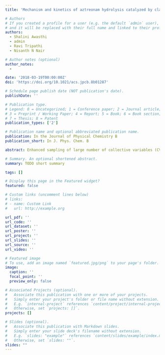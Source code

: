 ```yaml
---
title: 'Mechanism and kinetics of aztreonam hydrolysis catalyzed by class-C β-lactamase: A temperature-accelerated sliced sampling study'

# Authors
# If you created a profile for a user (e.g. the default `admin` user), write the username (folder name) here
# and it will be replaced with their full name and linked to their profile.
authors:
  - Shalini Awasthi
  - admin
  - Ravi Tripathi
  - Nisanth N Nair

# Author notes (optional)
author_notes:
  -

date: '2018-03-19T00:00:00Z'
doi: 'https://doi.org/10.1021/acs.jpcb.8b01287'

# Schedule page publish date (NOT publication's date).
publishDate: ''

# Publication type.
# Legend: 0 = Uncategorized; 1 = Conference paper; 2 = Journal article;
# 3 = Preprint / Working Paper; 4 = Report; 5 = Book; 6 = Book section;
# 7 = Thesis; 8 = Patent
publication_types: ['2']

# Publication name and optional abbreviated publication name.
publication: In the Journal of Physical Chemistry B
publication_short: In J. Phys. Chem. B

abstract: Enhanced sampling of large number of collective variables (CVs) is inevitable in molecular dynamics (MD) simulations of complex chemical processes such as enzymatic reactions. Because of the computational overhead of hybrid quantum mechanical/molecular mechanical (QM/MM)-based MD simulations, especially together with density functional theory, predictions of reaction mechanism, and estimation of free-energy barriers have to be carried out within few tens of picoseconds. We show here that the recently developed temperature-accelerated sliced sampling method allows one to sample large number of CVs, thereby enabling us to obtain rapid convergence in free-energy estimates in QM/MM MD simulation of enzymatic reactions. Moreover, the method is shown to be efficient in exploring flat and broad free-energy basins that commonly occur in enzymatic reactions. We demonstrate this by studying deacylation and reverse acylation reactions of aztreonam drug catalyzed by a class-C β lactamase (CBL) bacterial enzyme. Mechanistic details and nature of kinetics of aztreonam hydrolysis by CBL are elaborated here. The results of this study point to characteristics of the aztreonam drug that are responsible for its slow hydrolysis.

# Summary. An optional shortened abstract.
summary: TODO short summary

tags: []

# Display this page in the Featured widget?
featured: false

# Custom links (uncomment lines below)
# links:
# - name: Custom Link
#   url: http://example.org

url_pdf: ''
url_code: ''
url_dataset: ''
url_poster: ''
url_project: ''
url_slides: ''
url_source: ''
url_video: ''

# Featured image
# To use, add an image named `featured.jpg/png` to your page's folder.
image:
  caption: ''
  focal_point: ''
  preview_only: false

# Associated Projects (optional).
#   Associate this publication with one or more of your projects.
#   Simply enter your project's folder or file name without extension.
#   E.g. `internal-project` references `content/project/internal-project/index.md`.
#   Otherwise, set `projects: []`.
projects: []

# Slides (optional).
#   Associate this publication with Markdown slides.
#   Simply enter your slide deck's filename without extension.
#   E.g. `slides: "example"` references `content/slides/example/index.md`.
#   Otherwise, set `slides: ""`.
slides: ""
---
```

